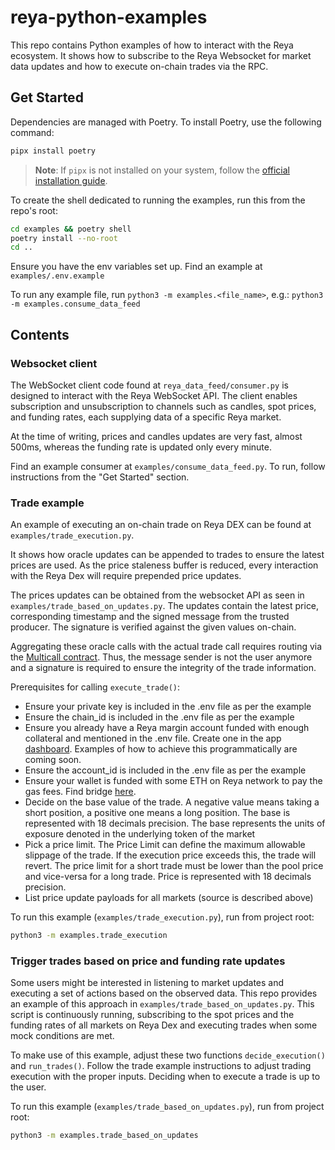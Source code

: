 # reya-python-examples
This repo contains Python examples of how to interact with the Reya ecosystem. It shows how to subscribe to the Reya Websocket for market data updates and how to execute on-chain trades via the RPC.

## Get Started

Dependencies are managed with Poetry. To install Poetry, use the following command:

```bash
pipx install poetry
```
> **Note**: If `pipx` is not installed on your system, follow the [official installation guide](https://pipx.pypa.io/stable/installation/).

To create the shell dedicated to running the examples, run this from the repo's root:
```bash
cd examples && poetry shell
poetry install --no-root
cd ..
```

Ensure you have the env variables set up. Find an example at `examples/.env.example`

To run any example file, run `python3 -m examples.<file_name>`, e.g.:
```python3 -m examples.consume_data_feed```

## Contents
### Websocket client
The WebSocket client code found at `reya_data_feed/consumer.py` is designed to interact with the Reya WebSocket API. The client enables subscription and unsubscription to channels such as candles, spot prices, and funding rates, each supplying data of a specific Reya market.

At the time of writing, prices and candles updates are very fast, almost 500ms, whereas the funding rate is updated only every minute.

Find an example consumer at `examples/consume_data_feed.py`. To run, follow instructions from the "Get Started" section.

### Trade example
An example of executing an on-chain trade on Reya DEX can be found at `examples/trade_execution.py`.

It shows how oracle updates can be appended to trades to ensure the latest prices are used. As the price staleness buffer is reduced, every interaction with the Reya Dex will require prepended price updates. 

The prices updates can be obtained from the websocket API as seen in `examples/trade_based_on_updates.py`. The updates contain the latest price, corresponding timestamp and the signed message from the trusted producer. The signature is verified against the given values on-chain.

Aggregating these oracle calls with the actual trade call requires routing via the [Multicall contract](https://www.multicall3.com/). Thus, the message sender is not the user anymore and a signature is required to ensure the integrity of the trade information.

Prerequisites for calling `execute_trade()`:
- Ensure your private key is included in the .env file as per the example
- Ensure the chain_id is included in the .env file as per the example
- Ensure you already have a Reya margin account funded with enough collateral and mentioned in the .env file. Create one in the app [dashboard](https://app.reya.xyz). Examples of how to achieve this programmatically are coming soon.
- Ensure the account_id is included in the .env file as per the example
- Ensure your wallet is funded with some ETH on Reya network to pay the gas fees. Find bridge [here](https://reya.network/bridge).
- Decide on the base value of the trade. A negative value means taking a short position, a positive one means a long position. The base is represented with 18 decimals precision. The base represents the units of exposure denoted in the underlying token of the market
- Pick a price limit. The Price Limit can define the maximum allowable slippage of the trade. If the execution price exceeds this, the trade will revert. The price limit for a short trade must be lower than the pool price and vice-versa for a long trade. Price is represented with 18 decimals precision.
- List price update payloads for all markets (source is described above)

To run this example (`examples/trade_execution.py`), run from project root:

```bash
python3 -m examples.trade_execution
```


### Trigger trades based on price and funding rate updates
Some users might be interested in listening to market updates and executing a set of actions based on the observed data. This repo provides an example of this approach in `examples/trade_based_on_updates.py`. This script is continuously running, subscribing to the spot prices and the funding rates of all markets on Reya Dex and executing trades when some mock conditions are met. 

To make use of this example, adjust these two functions `decide_execution()` and `run_trades()`.
Follow the trade example instructions to adjust trading execution with the proper inputs.
Deciding when to execute a trade is up to the user.

To run this example (`examples/trade_based_on_updates.py`), run from project root:

```bash
python3 -m examples.trade_based_on_updates
```
